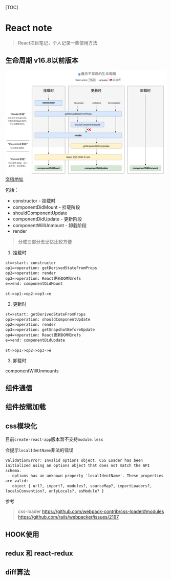 [TOC]
# React note

> React项目笔记，个人记录一些使用方法

## 生命周期 v16.8以前版本

![lifecycle](./src/images/lifecycle.png)
[文档地址](http://projects.wojtekmaj.pl/react-lifecycle-methods-diagram/)

包括：
- constructor - 挂载时
- componentDidMount - 挂载阶段
- shouldComponentUpdate
- componentDidUpdate - 更新阶段
- componentWillUnmount - 卸载阶段
- render

> 分成三部分去记忆比较方便

1. 挂载时

```flow
st=>start: constructor
op1=>operation: getDerivedStateFromProps
op2=>operation: render
op3=>operation: React更新DOM和refs
e=>end: componentDidMount

st->op1->op2->op3->e
```

2. 更新时

```flow
st=>start: getDerivedStateFromProps
op1=>operation: shouldComponentUpdate
op2=>operation: render
op3=>operation: getSnapshotBeforeUpdate
op4=>operation: React更新DOM和refs
e=>end: componentDidUpdate

st->op1->op2->op3->e
```

3. 卸载时

componentWillUnmounts

## 组件通信

## 组件按需加载

## css模块化

目前`create-react-app`版本暂不支持`module.less`

会提示`localIdentName`非法的错误
```
ValidationError: Invalid options object. CSS Loader has been initialized using an options object that does not match the API schema.
 - options has an unknown property 'localIdentName'. These properties are valid:
   object { url?, import?, modules?, sourceMap?, importLoaders?, localsConvention?, onlyLocals?, esModule? }
```

参考
> css-loader
https://github.com/webpack-contrib/css-loader#modules
https://github.com/rails/webpacker/issues/2197


## HOOK使用

## redux 和 react-redux

## diff算法
